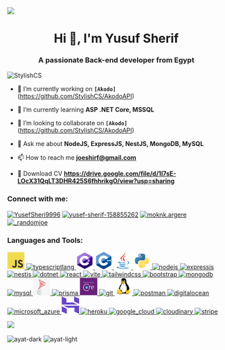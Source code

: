 <img src="https://64.media.tumblr.com/54805606e41234da265775f4ee8631ef/41d4a35f37c5abf1-f6/s1280x1920/c86995ddee2840dabfff99995367a58ed1382687.gif" align="center"/>

<h1 align="center">Hi 👋, I'm Yusuf Sherif</h1>
<h3 align="center">A passionate Back-end developer from Egypt </h3>

<p align="left"> <img src="https://komarev.com/ghpvc/?username=StylishCS&label=Profile%20views&color=0e75b6&style=flat" alt="StylishCS" /> </p>

- 🔭 I’m currently working on **`[Akodo]`** (https://github.com/StylishCS/AkodoAPI)

- 🌱 I’m currently learning **ASP .NET Core, MSSQL**

- 👯 I’m looking to collaborate on **`[Akodo]`** (https://github.com/StylishCS/AkodoAPI)

- 💬 Ask me about **NodeJS, ExpressJS, NestJS, MongoDB, MySQL**

- 📫 How to reach me **joeshirf@gmail.com**

- 📑 Download CV **https://drive.google.com/file/d/1I7sE-LOcX31QqLT3DHR425S6fhhrikgO/view?usp=sharing**

<h3 align="left">Connect with me:</h3>
<p align="left">
<a href="https://x.com/YusefSheri9996" target="blank"><img align="center" src="https://www.vectorlogo.zone/logos/x/x-icon.svg" alt="YusefSheri9996" height="30" width="40" /></a>
<a href="https://www.linkedin.com/in/yusef-sherif-158855262/" target="blank"><img align="center" src="https://raw.githubusercontent.com/rahuldkjain/github-profile-readme-generator/master/src/images/icons/Social/linked-in-alt.svg" alt="yusef-sherif-158855262" height="30" width="40" /></a>
<a href="https://www.facebook.com/profile.php?id=100007282608318" target="blank"><img align="center" src="https://raw.githubusercontent.com/rahuldkjain/github-profile-readme-generator/master/src/images/icons/Social/facebook.svg" alt="moknk.argere" height="30" width="40" /></a>
<a href="https://instagram.com/_randomjoe" target="blank"><img align="center" src="https://raw.githubusercontent.com/rahuldkjain/github-profile-readme-generator/master/src/images/icons/Social/instagram.svg" alt="_randomjoe" height="30" width="40" /></a>
</p>

<h3 align="left">Languages and Tools:</h3>
    <p align="left">
      <!-- Languages -->
      <a
        href="https://developer.mozilla.org/en-US/docs/Web/JavaScript"
        target="_blank"
        rel="noreferrer"
      >
        <img
          src="https://raw.githubusercontent.com/devicons/devicon/master/icons/javascript/javascript-original.svg"
          alt="javascript"
          width="40"
          height="40"
        />
      </a>
      <a
        href="https://www.typescriptlang.org/"
        target="_blank"
        rel="noreferrer"
      >
        <img
          src="https://www.vectorlogo.zone/logos/typescriptlang/typescriptlang-icon.svg"
          alt="typescriptlang"
          width="40"
          height="40"
        />
      </a>
      <a
        href="https://learn.microsoft.com/en-us/dotnet/csharp/"
        target="_blank"
        rel="noreferrer"
      >
        <img
          src="https://raw.githubusercontent.com/StylishCS/StylishCS/refs/heads/main/c%23.png"
          alt="csharp"
          width="40"
          height="40"
        />
      </a>
      <a href="https://www.w3schools.com/cpp/" target="_blank" rel="noreferrer">
        <img
          src="https://raw.githubusercontent.com/devicons/devicon/master/icons/cplusplus/cplusplus-original.svg"
          alt="cplusplus"
          width="40"
          height="40"
        />
      </a>
      <a href="https://www.java.com" target="_blank" rel="noreferrer">
        <img
          src="https://raw.githubusercontent.com/devicons/devicon/master/icons/java/java-original.svg"
          alt="java"
          width="40"
          height="40"
        />
      </a>
      <a href="https://www.python.org" target="_blank" rel="noreferrer">
        <img
          src="https://raw.githubusercontent.com/devicons/devicon/master/icons/python/python-original.svg"
          alt="python"
          width="40"
          height="40"
        />
      </a>
      <!-- Backend -->
      <a href="https://nodejs.org/en" target="_blank" rel="noreferrer">
        <img
          src="https://www.vectorlogo.zone/logos/nodejs/nodejs-icon.svg"
          alt="nodejs"
          width="40"
          height="40"
        />
      </a>
      <a href="https://expressjs.com/" target="_blank" rel="noreferrer">
        <img
          src="https://www.vectorlogo.zone/logos/expressjs/expressjs-icon.svg"
          alt="expressjs"
          width="40"
          height="40"
        />
      </a>
      <a href="https://nestjs.com/" target="_blank" rel="noreferrer">
        <img
          src="https://www.vectorlogo.zone/logos/nestjs/nestjs-icon.svg"
          alt="nestjs"
          width="40"
          height="40"
        />
      </a>
      <a
        href="https://dotnet.microsoft.com/en-us/"
        target="_blank"
        rel="noreferrer"
      >
        <img
          src="https://www.vectorlogo.zone/logos/dotnet/dotnet-official.svg"
          alt="dotnet"
          width="40"
          height="40"
        />
      </a>
      <!-- Frontend -->
      <a href="https://react.dev/" target="_blank" rel="noreferrer">
        <img
          src="https://www.vectorlogo.zone/logos/reactjs/reactjs-icon.svg"
          alt="react"
          width="40"
          height="40"
        />
      </a>
      <a href="https://vite.dev/" target="_blank" rel="noreferrer">
        <img
          src="https://www.vectorlogo.zone/logos/vitejsdev/vitejsdev-icon.svg"
          alt="vite"
          width="40"
          height="40"
        />
      </a>
      <a href="https://tailwindcss.com/" target="_blank" rel="noreferrer">
        <img
          src="https://www.vectorlogo.zone/logos/tailwindcss/tailwindcss-icon.svg"
          alt="tailwindcss"
          width="40"
          height="40"
        />
      </a>
      <a href="https://getbootstrap.com/" target="_blank" rel="noreferrer">
        <img
          src="https://www.vectorlogo.zone/logos/getbootstrap/getbootstrap-icon.svg"
          alt="bootstrap"
          width="40"
          height="40"
        />
      </a>
      <!-- Databases -->
      <a href="https://www.mongodb.com/" target="_blank" rel="noreferrer">
        <img
          src="https://www.vectorlogo.zone/logos/mongodb/mongodb-icon.svg"
          alt="mongodb"
          width="40"
          height="40"
        />
      </a>
      <a href="https://www.mysql.com" target="_blank" rel="noreferrer">
        <img
          src="https://www.vectorlogo.zone/logos/mysql/mysql-official.svg"
          alt="mysql"
          width="40"
          height="40"
        />
      </a>
      <a
        href="https://www.microsoft.com/en-us/sql-server/sql-server-downloads"
        target="_blank"
        rel="noreferrer"
      >
        <img
          src="https://raw.githubusercontent.com/StylishCS/StylishCS/refs/heads/main/mssql.png"
          alt="mssql"
          width="40"
          height="40"
        />
      </a>
      <a href="https://www.cprogramming.com/" target="_blank" rel="noreferrer">
      </a>
      <!-- Tools -->
      <a href="https://www.prisma.io/" target="_blank" rel="noreferrer">
        <img
          src="https://raw.githubusercontent.com/gilbarbara/logos/92bb74e98bca1ea1ad794442676ebc4e75038adc/logos/prisma.svg"
          alt="prisma"
          width="40"
          height="40"
        />
      </a>
      <a
        href="https://learn.microsoft.com/en-us/ef/core/"
        target="_blank"
        rel="noreferrer"
      >
        <img
          src="https://raw.githubusercontent.com/StylishCS/StylishCS/refs/heads/main/ef%20core.png"
          alt="prisma"
          width="40"
          height="40"
        />
      </a>
      <a href="https://git-scm.com/" target="_blank" rel="noreferrer">
        <img
          src="https://www.vectorlogo.zone/logos/git-scm/git-scm-icon.svg"
          alt="git"
          width="40"
          height="40"
        />
      </a>
      <a href="https://www.linux.org/" target="_blank" rel="noreferrer">
        <img
          src="https://raw.githubusercontent.com/devicons/devicon/master/icons/linux/linux-original.svg"
          alt="linux"
          width="40"
          height="40"
        />
      </a>
      <a href="https://postman.com" target="_blank" rel="noreferrer">
        <img
          src="https://www.vectorlogo.zone/logos/getpostman/getpostman-icon.svg"
          alt="postman"
          width="40"
          height="40"
        />
      </a>
      <a href="https://www.digitalocean.com/" target="_blank" rel="noreferrer">
        <img
          src="https://www.vectorlogo.zone/logos/digitalocean/digitalocean-icon.svg"
          alt="digitalocean"
          width="40"
          height="40"
        />
      </a>
      <a
        href="https://azure.microsoft.com/en-us"
        target="_blank"
        rel="noreferrer"
      >
        <img
          src="https://www.vectorlogo.zone/logos/microsoft_azure/microsoft_azure-icon.svg"
          alt="microsoft_azure"
          width="40"
          height="40"
        />
      </a>
      <a href="https://www.hostinger.com/" target="_blank" rel="noreferrer">
        <img
          src="https://raw.githubusercontent.com/StylishCS/StylishCS/a15923fe9a50666bde16b953cae9198436ac414d/hostinger.svg"
          alt="hostinger"
          width="40"
          height="40"
        />
      </a>
      <a href="https://www.heroku.com/" target="_blank" rel="noreferrer">
        <img
          src="https://www.vectorlogo.zone/logos/heroku/heroku-icon.svg"
          alt="heroku"
          width="40"
          height="40"
        />
      </a>
      <a href="https://cloud.google.com/" target="_blank" rel="noreferrer">
        <img
          src="https://www.vectorlogo.zone/logos/google_cloud/google_cloud-icon.svg"
          alt="google_cloud"
          width="40"
          height="40"
        />
      </a>
      <a href="https://cloudinary.com/" target="_blank" rel="noreferrer">
        <img
          src="https://raw.githubusercontent.com/gilbarbara/logos/92bb74e98bca1ea1ad794442676ebc4e75038adc/logos/cloudinary-icon.svg"
          alt="cloudinary"
          width="40"
          height="40"
        />
      </a>
      <a href="https://stripe.com/" target="_blank" rel="noreferrer">
        <img
          src="https://www.vectorlogo.zone/logos/stripe/stripe-icon.svg"
          alt="stripe"
          width="40"
          height="40"
        />
      </a>
    </p>


<img src="https://user-images.githubusercontent.com/73097560/115834477-dbab4500-a447-11eb-908a-139a6edaec5c.gif">

![ayat-dark](https://github.com/user-attachments/assets/916aad76-a56d-4e72-a2de-5f70d5ecde93#gh-dark-mode-only)
![ayat-light](https://github.com/user-attachments/assets/1ba2bd51-f9b2-4080-b48b-7f6dd9845336#gh-light-mode-only)
